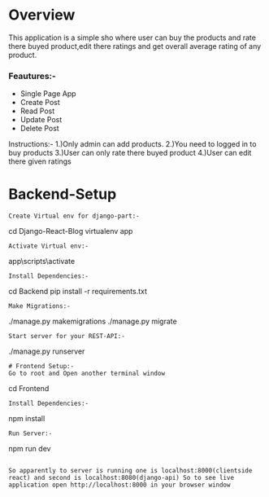 


# Overview
This application is a simple sho where user can buy the products and rate there buyed product,edit there ratings and get overall average rating of any product.

<h3>Feautures:-</h3>
<ul>
<li>Single Page App</li>
<li>Create Post</li>
<li>Read Post</li>
<li>Update Post</li>
<li>Delete Post</li>
</ul>

Instructions:-
1.)Only admin can add products.
2.)You need to logged in to buy products
3.)User can only rate there buyed product
4.)User can edit there given ratings

# Backend-Setup 
```
Create Virtual env for django-part:-
```
cd Django-React-Blog
virtualenv app
```
Activate Virtual env:-
```
app\scripts\activate
```
Install Dependencies:-
```
cd Backend
pip install -r requirements.txt
```
Make Migrations:-
```
./manage.py makemigrations
./manage.py migrate
```
Start server for your REST-API:-
```
./manage.py runserver
```
# Frontend Setup:-
Go to root and Open another terminal window
```
cd Frontend
```
Install Dependencies:-
```
npm install
```
Run Server:-
```
npm run dev
```

So apparently to server is running one is localhost:8000(clientside react) and second is localhost:8080(django-api) So to see live application open http://localhost:8000 in your browser window
